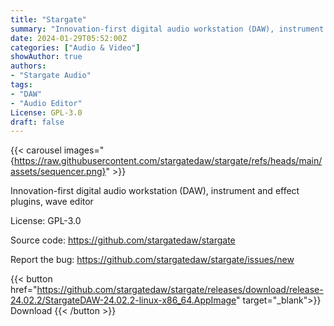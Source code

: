 ```yaml
---
title: "Stargate"
summary: "Innovation-first digital audio workstation (DAW), instrument and effect plugins, wave editor."
date: 2024-01-29T05:52:00Z
categories: ["Audio & Video"]
showAuthor: true
authors:
- "Stargate Audio"
tags: 
- "DAW"
- "Audio Editor"
License: GPL-3.0
draft: false
---
```


{{< carousel images="{https://raw.githubusercontent.com/stargatedaw/stargate/refs/heads/main/assets/sequencer.png}" >}}

Innovation-first digital audio workstation (DAW), instrument and effect plugins, wave editor

License: GPL-3.0

Source code: <https://github.com/stargatedaw/stargate>

Report the bug: <https://github.com/stargatedaw/stargate/issues/new>  

{{< button href="https://github.com/stargatedaw/stargate/releases/download/release-24.02.2/StargateDAW-24.02.2-linux-x86_64.AppImage" target="_blank">}}
Download
{{< /button >}}
